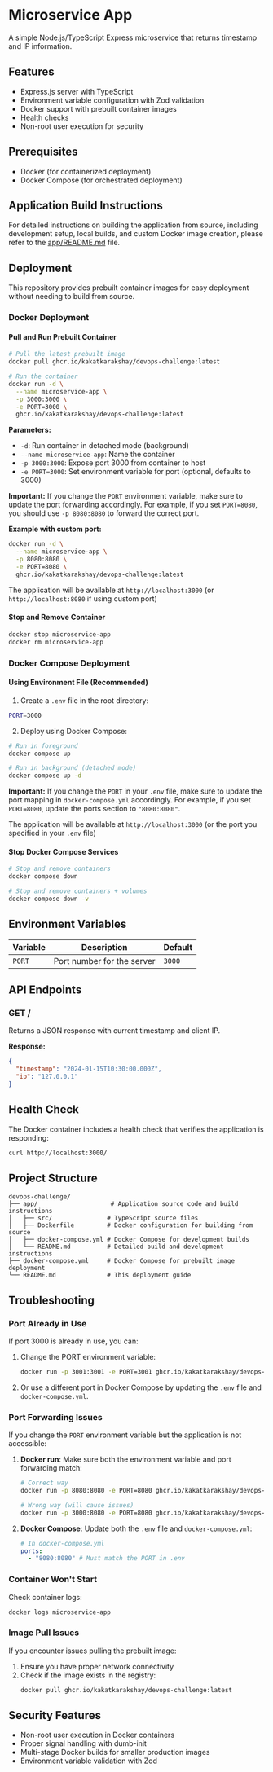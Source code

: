 # Microservice App

A simple Node.js/TypeScript Express microservice that returns timestamp and IP information.

## Features

- Express.js server with TypeScript
- Environment variable configuration with Zod validation
- Docker support with prebuilt container images
- Health checks
- Non-root user execution for security

## Prerequisites

- Docker (for containerized deployment)
- Docker Compose (for orchestrated deployment)

## Application Build Instructions

For detailed instructions on building the application from source, including development setup, local builds, and custom Docker image creation, please refer to the [app/README.md](https://github.com/KakatkarAkshay/devops-challenge/blob/main/app/README.md) file.

## Deployment

This repository provides prebuilt container images for easy deployment without needing to build from source.

### Docker Deployment

#### Pull and Run Prebuilt Container

```bash
# Pull the latest prebuilt image
docker pull ghcr.io/kakatkarakshay/devops-challenge:latest

# Run the container
docker run -d \
  --name microservice-app \
  -p 3000:3000 \
  -e PORT=3000 \
  ghcr.io/kakatkarakshay/devops-challenge:latest
```

**Parameters:**

- `-d`: Run container in detached mode (background)
- `--name microservice-app`: Name the container
- `-p 3000:3000`: Expose port 3000 from container to host
- `-e PORT=3000`: Set environment variable for port (optional, defaults to 3000)

**Important:** If you change the `PORT` environment variable, make sure to update the port forwarding accordingly. For example, if you set `PORT=8080`, you should use `-p 8080:8080` to forward the correct port.

**Example with custom port:**

```bash
docker run -d \
  --name microservice-app \
  -p 8080:8080 \
  -e PORT=8080 \
  ghcr.io/kakatkarakshay/devops-challenge:latest
```

The application will be available at `http://localhost:3000` (or `http://localhost:8080` if using custom port)

#### Stop and Remove Container

```bash
docker stop microservice-app
docker rm microservice-app
```

### Docker Compose Deployment

#### Using Environment File (Recommended)

1. Create a `.env` file in the root directory:

```bash
PORT=3000
```

2. Deploy using Docker Compose:

```bash
# Run in foreground
docker compose up

# Run in background (detached mode)
docker compose up -d
```

**Important:** If you change the `PORT` in your `.env` file, make sure to update the port mapping in `docker-compose.yml` accordingly. For example, if you set `PORT=8080`, update the ports section to `"8080:8080"`.

The application will be available at `http://localhost:3000` (or the port you specified in your `.env` file)

#### Stop Docker Compose Services

```bash
# Stop and remove containers
docker compose down

# Stop and remove containers + volumes
docker compose down -v
```

## Environment Variables

| Variable | Description                | Default |
| -------- | -------------------------- | ------- |
| `PORT`   | Port number for the server | `3000`  |

## API Endpoints

### GET /

Returns a JSON response with current timestamp and client IP.

**Response:**

```json
{
  "timestamp": "2024-01-15T10:30:00.000Z",
  "ip": "127.0.0.1"
}
```

## Health Check

The Docker container includes a health check that verifies the application is responding:

```bash
curl http://localhost:3000/
```

## Project Structure

```
devops-challenge/
├── app/                    # Application source code and build instructions
│   ├── src/               # TypeScript source files
│   ├── Dockerfile         # Docker configuration for building from source
│   ├── docker-compose.yml # Docker Compose for development builds
│   └── README.md          # Detailed build and development instructions
├── docker-compose.yml     # Docker Compose for prebuilt image deployment
└── README.md              # This deployment guide
```

## Troubleshooting

### Port Already in Use

If port 3000 is already in use, you can:

1. Change the PORT environment variable:

   ```bash
   docker run -p 3001:3001 -e PORT=3001 ghcr.io/kakatkarakshay/devops-challenge:latest
   ```

2. Or use a different port in Docker Compose by updating the `.env` file and `docker-compose.yml`.

### Port Forwarding Issues

If you change the `PORT` environment variable but the application is not accessible:

1. **Docker run**: Make sure both the environment variable and port forwarding match:

   ```bash
   # Correct way
   docker run -p 8080:8080 -e PORT=8080 ghcr.io/kakatkarakshay/devops-challenge:latest

   # Wrong way (will cause issues)
   docker run -p 3000:8080 -e PORT=8080 ghcr.io/kakatkarakshay/devops-challenge:latest
   ```

2. **Docker Compose**: Update both the `.env` file and `docker-compose.yml`:
   ```yaml
   # In docker-compose.yml
   ports:
     - "8080:8080" # Must match the PORT in .env
   ```

### Container Won't Start

Check container logs:

```bash
docker logs microservice-app
```

### Image Pull Issues

If you encounter issues pulling the prebuilt image:

1. Ensure you have proper network connectivity
2. Check if the image exists in the registry:
   ```bash
   docker pull ghcr.io/kakatkarakshay/devops-challenge:latest
   ```

## Security Features

- Non-root user execution in Docker containers
- Proper signal handling with dumb-init
- Multi-stage Docker builds for smaller production images
- Environment variable validation with Zod
